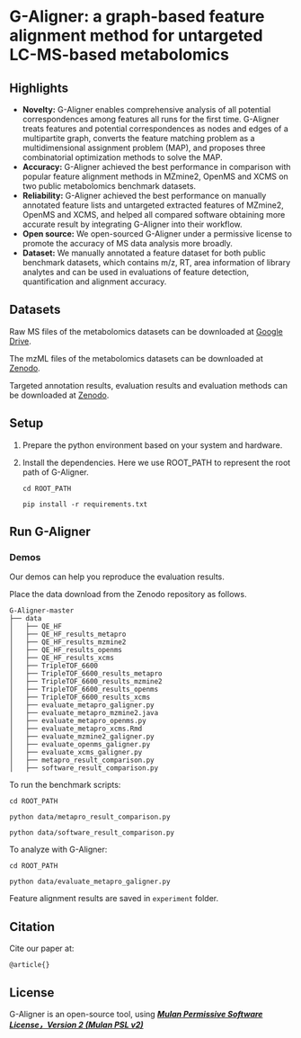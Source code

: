 # G-Aligner: a graph-based feature alignment method for untargeted LC-MS-based metabolomics


## Highlights
- **Novelty:** G-Aligner enables comprehensive analysis of all potential correspondences among features all runs for the first time. G-Aligner treats features and potential correspondences as nodes and edges of a multipartite graph, converts the feature matching problem as a multidimensional assignment problem (MAP), and proposes three combinatorial optimization methods to solve the MAP.
- **Accuracy:** G-Aligner achieved the best performance in comparison with popular feature alignment methods in MZmine2, OpenMS and XCMS on two public metabolomics benchmark datasets.
- **Reliability:** G-Aligner achieved the best performance on manually annotated feature lists and untargeted extracted features of MZmine2, OpenMS and XCMS, and helped all compared software obtaining more accurate result by integrating G-Aligner into their workflow.
- **Open source:** We open-sourced G-Aligner under a permissive license to promote the accuracy of MS data analysis more broadly.
- **Dataset:** We manually annotated a feature dataset for both public benchmark datasets, which contains m/z, RT, area information of library analytes and can be used in evaluations of feature detection, quantification and alignment accuracy.

## Datasets
Raw MS files of the metabolomics datasets can be downloaded at [Google Drive](https://drive.google.com/drive/folders/1PRDIvihGFgkmErp2fWe41UR2Qs2VY_5G).

The mzML files of the metabolomics datasets can be downloaded at [Zenodo](https://doi.org/10.5281/zenodo.7995789).

Targeted annotation results, evaluation results and evaluation methods can be downloaded at [Zenodo](https://doi.org/10.5281/zenodo.7995789).


## Setup
1. Prepare the python environment based on your system and hardware.
   
2. Install the dependencies. Here we use ROOT_PATH to represent the root path of G-Aligner.
    
    ```cd ROOT_PATH```
   
    ```pip install -r requirements.txt```



## Run G-Aligner

### Demos
Our demos can help you reproduce the evaluation results.

Place the data download from the Zenodo repository as follows.
```
G-Aligner-master
├── data
│   ├── QE_HF
│   ├── QE_HF_results_metapro
│   ├── QE_HF_results_mzmine2
│   ├── QE_HF_results_openms
│   ├── QE_HF_results_xcms
│   ├── TripleTOF_6600
│   ├── TripleTOF_6600_results_metapro
│   ├── TripleTOF_6600_results_mzmine2
│   ├── TripleTOF_6600_results_openms
│   ├── TripleTOF_6600_results_xcms
│   ├── evaluate_metapro_galigner.py
│   ├── evaluate_metapro_mzmine2.java
│   ├── evaluate_metapro_openms.py
│   ├── evaluate_metapro_xcms.Rmd
│   ├── evaluate_mzmine2_galigner.py
│   ├── evaluate_openms_galigner.py
│   ├── evaluate_xcms_galigner.py
│   ├── metapro_result_comparison.py
│   ├── software_result_comparison.py
```

To run the benchmark scripts:

```cd ROOT_PATH```

```python data/metapro_result_comparison.py```

```python data/software_result_comparison.py```

To analyze with G-Aligner:

```cd ROOT_PATH```

```python data/evaluate_metapro_galigner.py```

Feature alignment results are saved in ```experiment``` folder.

## Citation

Cite our paper at:
```
@article{}
```

## License

G-Aligner is an open-source tool, using [***Mulan Permissive Software License，Version 2 (Mulan PSL v2)***](http://license.coscl.org.cn/MulanPSL2)

